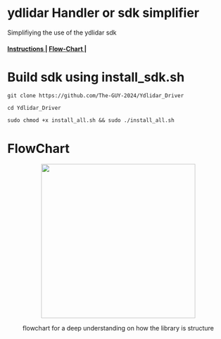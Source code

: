 # ydlidar Handler or sdk simplifier

Simplifiying the use of the ydlidar sdk
<p aling="center">
   <h4> <a href="https://github.com/The-GUY-2024/Ydlidar_Driver/blob/main/README.md#build-sdk-using-install_sdksh"> Instructions </a>|
        <a href="https://github.com/The-GUY-2024/Ydlidar_Driver/blob/main/README.md#flowchart"> Flow-Chart </a> |
  </h4>
</p>

# Build sdk using install_sdk.sh
 
```
git clone https://github.com/The-GUY-2024/Ydlidar_Driver
```

``` 
cd Ydlidar_Driver
```

```
sudo chmod +x install_all.sh && sudo ./install_all.sh
```



# FlowChart 
<p align="center">
  <img src="[https://raw.githubusercontent.com/The-GUY-2024/Ydlidar_Driver/main/img/Lidar_flowchart.PNG](https://github.com/LFuture333/YDLidar_Handler/blob/main/img/Lidar_flowchart.PNG?raw=true)" width="350" />
  
</p>
<p align="center">
  flowchart for a deep understanding on how the library is structure
</p>
